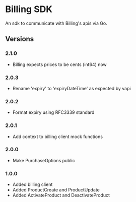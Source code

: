 Billing SDK
=============
An sdk to communicate with Billing's apis via Go.


## Versions
### 2.1.0
- Billing expects prices to be cents (int64) now

### 2.0.3
- Rename 'expiry' to 'expiryDateTime' as expected by vapi

### 2.0.2
- Format expiry using RFC3339 standard

### 2.0.1
- Add context to billing client mock functions

### 2.0.0
- Make PurchaseOptions public

### 1.0.0
- Added billing client
- Added ProductCreate and ProductUpdate
- Added ActivateProduct and DeactivateProduct
